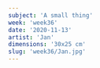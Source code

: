 ```yaml
---
subject: 'A small thing'
week: 'week36'
date: '2020-11-13'
artist: 'Jan'
dimensions: '30x25 cm'
slug: 'week36/Jan.jpg'
---
```

